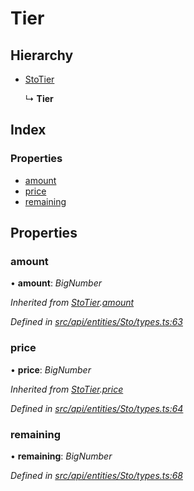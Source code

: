# Tier

## Hierarchy

* [StoTier](stotier.md)

  ↳ **Tier**

## Index

### Properties

* [amount](tier.md#amount)
* [price](tier.md#price)
* [remaining](tier.md#remaining)

## Properties

### amount

• **amount**: _BigNumber_

_Inherited from_ [_StoTier_](stotier.md)_._[_amount_](stotier.md#amount)

_Defined in_ [_src/api/entities/Sto/types.ts:63_](https://github.com/PolymathNetwork/polymesh-sdk/blob/bf2b7a12/src/api/entities/Sto/types.ts#L63)

### price

• **price**: _BigNumber_

_Inherited from_ [_StoTier_](stotier.md)_._[_price_](stotier.md#price)

_Defined in_ [_src/api/entities/Sto/types.ts:64_](https://github.com/PolymathNetwork/polymesh-sdk/blob/bf2b7a12/src/api/entities/Sto/types.ts#L64)

### remaining

• **remaining**: _BigNumber_

_Defined in_ [_src/api/entities/Sto/types.ts:68_](https://github.com/PolymathNetwork/polymesh-sdk/blob/bf2b7a12/src/api/entities/Sto/types.ts#L68)

